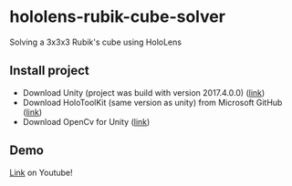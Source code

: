 # hololens-rubik-cube-solver
Solving a 3x3x3 Rubik's cube using HoloLens
## Install project
* Download Unity (project was build with version 2017.4.0.0) ([link](https://unity3d.com/get-unity/download))
* Download HoloToolKit (same version as unity) from Microsoft GitHub ([link](https://github.com/Microsoft/MixedRealityToolkit-Unity/releases))
* Download OpenCv for Unity ([link](https://assetstore.unity.com/packages/tools/integration/opencv-for-unity-21088))

## Demo
[Link](https://www.youtube.com/watch?v=acn1Anu5EOU) on Youtube!